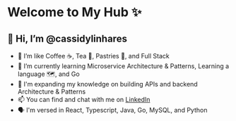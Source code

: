 # Welcome to My Hub ✨
## 👋 Hi, I’m @cassidylinhares
- 👀 I’m like Coffee ☕, Tea 🍵, Pastries 🥐, and Full Stack
- 🌱 I’m currently learning Microservice Architecture & Patterns, Learning a language 🗺️, and Go
- 🧠 I'm expanding my knowledge on building APIs and backend Architecture & Patterns
- 📫 You can find and chat with me on [LinkedIn](https://www.linkedin.com/in/cassidy-linhares/)
- 🗣️ I'm versed in React, Typescript, Java, Go, MySQL, and Python

<!---
cassidylinhares/cassidylinhares is a ✨ special ✨ repository because its `README.md` (this file) appears on your GitHub profile.
You can click the Preview link to take a look at your changes.
--->

